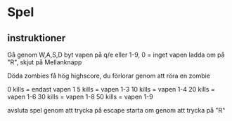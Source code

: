 # Spel

## instruktioner
Gå genom W,A,S,D
byt vapen på q/e eller 1-9, 0 = inget vapen
ladda om på "R", skjut på Mellanknapp

Döda zombies få hög highscore,
du förlorar genom att röra en zombie

0 kills = endast vapen 1
5 kills = vapen 1-3
10 kills = vapen 1-4
20 kills = vapen 1-6
30 kills = vapen 1-8
50 kills = vapen 1-9

avsluta spel genom att trycka på escape
starta om genom att trycka på "R"


